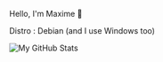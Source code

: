 Hello, I'm Maxime 👋

Distro : Debian (and I use Windows too)

![My GitHub Stats](https://github-readme-stats.vercel.app/api?username=mxmchrbrt&show_icons=true&theme=dark)


